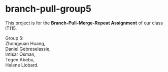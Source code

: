 # branch-pull-group5
This project is for the <b>Branch-Pull-Merge-Repeat Assignment</b> of our class IT115.

Group 5: <br>
Zhongyuan Huang, <br>
Daniel Gebreselassie, <br>
Intisar Osman, <br>
Tegen Abebu, <br>
Helene Liobard.
